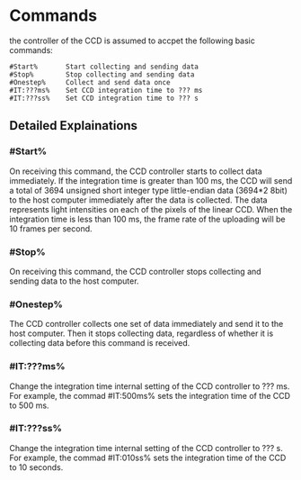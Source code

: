 
# Commands

the controller of the CCD is assumed to accpet the following basic commands:

    #Start%       Start collecting and sending data
    #Stop%        Stop collecting and sending data
    #Onestep%     Collect and send data once
    #IT:???ms%    Set CCD integration time to ??? ms
    #IT:???ss%    Set CCD integration time to ??? s

## Detailed Explainations

### #Start%

On receiving this command, the CCD controller starts to collect data immediately.
If the integration time is greater than 100 ms, the CCD will send a total of 3694 unsigned short integer type little-endian data (3694*2 8bit) to the host computer immediately after the data is collected. The data represents light intensities on each of the pixels of the linear CCD.
When the integration time is less than 100 ms, the frame rate of the uploading will be 10 frames per second.

### #Stop%

On receiving this command, the CCD controller stops collecting and sending data to the host computer.

### #Onestep%

The CCD controller collects one set of data immediately and send it to the host computer. Then it stops collecting data, regardless of whether it is collecting data before this command is received.

### #IT:???ms%

Change the integration time internal setting of the CCD controller to ??? ms. For example, the commad #IT:500ms% sets the integration time of the CCD to 500 ms.

### #IT:???ss%

Change the integration time internal setting of the CCD controller to ??? s. For example, the commad #IT:010ss% sets the integration time of the CCD to 10 seconds.